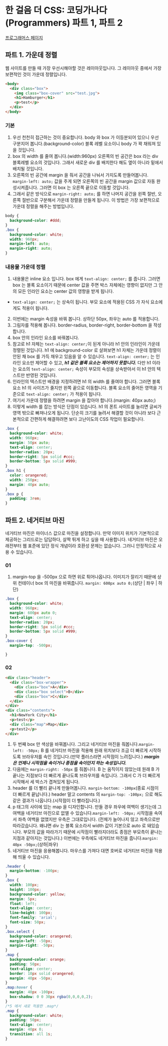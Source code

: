 # 한 걸음 더 CSS: 코딩가나다(Programmers) 파트 1, 파트 2
[프로그래머스 페이지](https://programmers.co.kr/learn/courses/4521)
## 파트 1. 가운데 정렬
웹 사이트를 만들 때 가장 우선시해야할 것은 레이아웃입니다. 그 레이아웃 중에서 가장 보편적인 것이 가운데 정렬입니다.
```HTML
<body>
  <div class="box">
    <img class="box-cover" src="test.jpg">
    <h1>Hamburger</h1>
    <p>test</p>
  </div>
</body>
```
### 기본
1. 우선 천천히 접근하는 것이 중요합니다. body 와 box 가 이등분되어 있으니 우선 구분지어 봅니다.(background-color) 블록 레벨 요소이니 body 가 꽉 채워져 있을 것입니다.
2. box 의 width 를 줄여 봅니다.(width:960px) 오른쪽의 빈 공간은 box 라는 div 블록레벨 요소의 것입니다. 그래서 새로운 div 를 배치한다 해도 옆이 아니라 밑에서 배치될 것입니다.
3. 오른쪽의 빈 공간에 margin 을 줘서 공간을 나눠서 가지도록 만들어봅니다.  `margin-left: auto;` 값을 주게 되면 오른쪽의 빈 공간을 margin 값으로 자동 완성시켜줍니다. 그러면 이 box 는 오른쪽 끝으로 이동할 것입니다.
4. 그래서 같은 방식으로 `margin-right: auto;` 를 하면 나머지 공간을 왼쪽 절반, 오른쪽 절반으로 구분해서 가운데 정렬을 만들게 됩니다. 이 방법은 가장 보편적으로 가운데 정렬을 해주는 방법입니다.
```CSS
body {
  background-color: #ddd;
}
.box {
  background-color: white;
  width: 960px;
  margin-left: auto;
  margin-right: auto;
}
```
### 내용물 가운데 정렬
1. 내용물은 inline 요소 입니다. box 에게 `text-align: center;` 를 줍니다. 그러면 box 는 블록 요소이기 때문에 center 값을 주면 박스 자체에는 영향이 없지만 그 안의 모든 인라인 요소는 center 값의 영향을 받게 됩니다.
- `text-align: center;` 는 상속이 됩니다. 부모 요소에 적용된 CSS 가 자식 요소에게도 적용이 됩니다.
2. 이번에는 margin 속성을 바꿔 봅니다. 상하단 50px, 좌우는 auto 를 적용합니다.
3. 그림자를 적용해 봅니다. border-radius, border-right, border-bottom 을 작성합니다.
4. box 안의 인라인 요소를 바꿔봅니다.
5. 참고로 h1 자체는 `text-align: center;`이 된게 아니라 h1 안의 인라인이 가운데 정렬된 것입니다. h1 에 background-color 로 살펴보면 h1 자체는 가운데 정렬이 안된 채 box 를 가득 채우고 있음을 알 수 있습니다.
`text-align: center;` 는 인라인 요소만 제어할 수 있고, ***h1 같은 블록 요소는 제어하지 못합니다.*** 다만 h1 이라는 요소의 `text-align: center;` 속성이 부모의 속성을 상속받아서 이 h1 안의 텍스트만 반영된 것입니다.
6. 인라인의 텍스트만 배경을 지정하려면 h1 의 width 를 줄여야 합니다. 그러면 블록 요소 h1 의 사이즈가 줄지만 왼쪽 끝으로 이동합니다. 블록 요소의 줄어든 영역을 기준으로 `text-align: center;` 가 적용이 됩니다.
7. 여기서 가운데 정렬을 하려면 margin 을 잡아야 합니다.(margin: 40px auto;)
8. 이렇게 width 를 잡는 방식은 단점이 있습니다. h1 의 폰트 사이트를 늘리면 글씨가 영역 밖으로 빠져나오게 됩니다. 단순히 크기를 늘려서 해결할 것이 아니라 보다 근본적으로 간편하게 해결하려면 보다 고난이도의 CSS 작업이 필요합니다.
```CSS
.box {
  background-color: white;
  width: 960px;
  margin: 50px auto;
  text-align: center;
  border-radius: 20px;
  border-right: 5px solid #ccc;
  border-bottom: 5px solid #999;
}
.box h1 {
  color: orangered;
  width: 250px;
  margin: 40px auto;
}
.box p {
  padding: 3rem;
}
```

## 파트 2. 네거티브 마진
네거티브 마진은 마이너스 값으로 마진을 설정합니다. 만약 이미지 위치가 기본적으로 제공하는 그리드로는 답답하다, 살짝 튀게 하고 싶을 때 사용합니다.
네거티브 마진은 오래전부터 웹 표준에 있던 정식 개념이라 호환성 문제는 없습니다. 그러니 안정적으로 사용 수 있습니다.
### 01
1. margin-top 을 -500px 으로 하면 위로 튀어나옵니다. 이미지가 잘리기 때문에 상위 컨테이너 box 의 마진을 바꿔줍니다. `margin: 600px auto 0;`(상단 | 좌우 | 하단)
```CSS
.box {
  background-color: white;
  width: 960px;
  margin: 600px auto 0;
  text-align: center;
  border-radius: 20px;
  border-right: 5px solid #ccc;
  border-bottom: 5px solid #999;
}
.box-cover {
  margin-top: -500px;

}
```
### 02
```HTML
<div class="header">
  <div class="box-wrapper">
    <div class="box">A</div>
    <div class="box select">B</div>
    <div class="box">C</div>
  </div>
</div>
<div class="contents">
  <h1>NewYork City</h1>
  <p>test</p>
  <div class="map">Map</div>
  <p>test2</p>
</div>
```
1. 두 번째 box 만 색상을 바꿔봅니다. 그리고 네거티브 마진을 줘봅니다.`margin-left: -50px;` B 를 네거티브 마진을 적용해 원래 위치보다 조금 더 빠르게 시작하도록 브라우저를 속인 것입니다.(만약 플러스라면 시작점이 느려집니다.)
***margin 은 언제나 시작점을 속이거나 종점을 속이던지 하는 속성입니다.***
2. 다음에는 `margin-right: -50px` 를 줘봅니다. B 는 움직이지 않았는데 원래 B 가 끝나는 지점보다 더 빠르게 끝나도록 브라우저를 속입니다. 그래서 C 가 더 빠르게 시작해서 세 박스가 겹쳐있게 됩니다.
3. header 를 더 빨리 끝나게 만들어봅니다. `margin-bottom: -100px`(종료 시점이 더 빠르게 끝납니다.) header 말고 contents 의 `margin-top: -100px;` 으로 해도 같은 결과가 나옵니다.(시작점이 더 빨라집니다.)
4. p 태그의 사이에 있는 map 을 디자인합니다. 만들 경우 좌우에 여백이 생기는데 그 여백을 네거티브 마진으로 없앨 수 있습니다.`margin-left: -50px;` 시작점을 속여서 좌측 여백을 없앴지만 우측은 그대로입니다. (전체가 늘어나지 않고 좌측으로만 따라갔습니다. 왜냐면 div 는 블록 요소라서 width 값이 기본으로 auto 로 돼있습니다. 부모의 값을 따라가기 때문에 시작점이 빨라지더라도 종점은 부모측이 끝나는 지점과 같아지는 것입니다.) 이번에는 우측에도 네거티브 마진을 줍니다.`margin: 40px -50px;`(상하|좌우)
5. 네거티브 마진을 응용해봅니다. 마우스를 가져다 대면 호버로 네거티브 마진을 적용해 띄울 수 있습니다.
```CSS
.header {
  margin-bottom: -100px;
}
.box {
  width: 100px;
  height: 100px;
  background-color: yellow;
  margin: 5px;
  float: left;
  text-align: center;
  line-height: 100px;
  font-family: 'arial';
  font-size: 50px;
}
.box.select {
  background-color: orangered;
  margin-left: -50px;
  margin-right: -50px;
}
.map {
  background-color: orange;
  padding: 50px;
  text-align: center;
  border: 10px solid orangered;
  margin: 40px -50px;
}
.map:hover {
  margin: 40px -100px;
  box-shadow: 0 0 30px rgba(0,0,0,0,2);
}
/*5 에서 새로 적용한 .map*/
.map {
  background-color: white;
  padding: 50px;
  text-align: center;
  margin: 40px 0;
  transition: all 1s;
}
```
